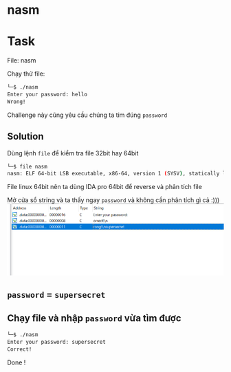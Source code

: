 # **nasm**

# Task
File: nasm

Chạy thử file:

```bash
└─$ ./nasm
Enter your password: hello
Wrong!
```
Challenge này cũng yêu cầu chúng ta tim đúng `password`

## Solution

Dùng lệnh `file` để kiểm tra file 32bit hay 64bit
```bash
└─$ file nasm
nasm: ELF 64-bit LSB executable, x86-64, version 1 (SYSV), statically linked, not stripped
```

File linux 64bit nên ta dùng IDA pro 64bit để reverse và phân tích file

Mở cửa sổ string và ta thấy ngay `password` và không cần phân tích gì cả :)))
![nasm](nasm.png)

## `password` = `supersecret`

## Chạy file và nhập `password` vừa tìm được 
```bash
└─$ ./nasm
Enter your password: supersecret
Correct!
```
Done !
